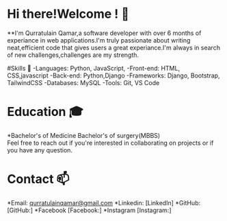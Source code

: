# Hi there!Welcome ! 👋


**I'm Qurratulain Qamar,a software developer with over 6 months of experiance in web applications.I'm truly passionate about writing neat,efficient code that gives users a great experiance.I'm always in search of new challenges,challenges are my strength.

#Skills 🚀
-Languages: Python, JavaScript, 
-Front-end: HTML, CSS,javascript
-Back-end: Python,Django
-Frameworks: Django, Bootstrap, TailwindCSS
-Databases: MySQL
-Tools: Git, VS Code 

# Education 🎓
*Bachelor's of Medicine Bachelor's of surgery(MBBS)
<br>Feel free to reach out if you're interested in collaborating on projects or if you have any question.

# Contact 📫
*Email: qurratulainqamar@gmail.com
*Linkedin: [LinkedIn]
*GitHub: [GitHub:]
*Facebook [Facebook:]
*Instagram [Instagram:]


